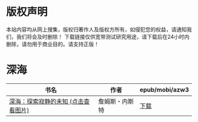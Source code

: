 # 版权声明

本站内容均从网上搜集，版权归著作人及版权方所有，如侵犯您的权益，请通知我们，我们将会及时删除！ 下载链接仅供宽带测试研究用途，请下载后在24小时内删除，请勿用于商业目的。请支持正版！

# 深海

| 书名 | 作者 | epub/mobi/azw3 |
| --- | --- | --- |
| [深海：探索寂静的未知 (点击查看图片)](https://www.dushupai.com/attachment/2024/06/05/863bf79c04db58e5.jpg) | 詹姆斯・内斯特 | [下载](https://url89.ctfile.com/f/31084289-1357029541-413573?p=8866) |
